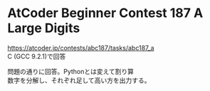 # AtCoder Beginner Contest 187 A Large Digits  
https://atcoder.jp/contests/abc187/tasks/abc187_a  
C (GCC 9.2.1)で回答  

問題の通りに回答。Pythonとは変えて割り算  
数字を分解し、それぞれ足して高い方を出力する。
